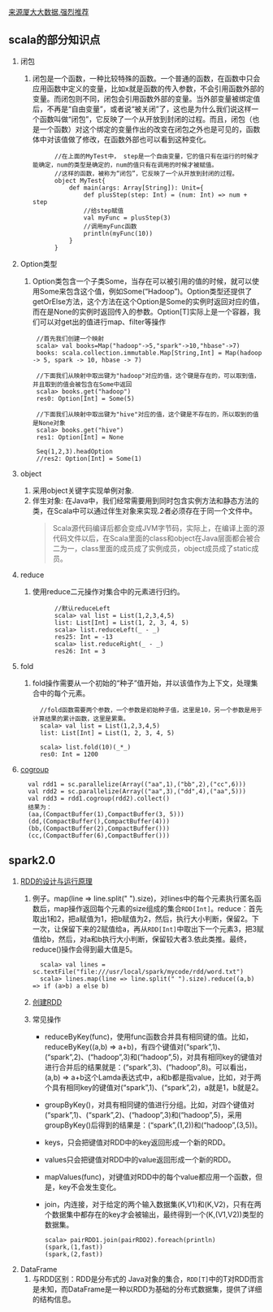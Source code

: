 [来源厦大大数据,强烈推荐](http://dblab.xmu.edu.cn/blog/)
## scala的部分知识点
1. 闭包
   1. 闭包是一个函数，一种比较特殊的函数。一个普通的函数，在函数中只会应用函数中定义的变量，比如x就是函数的传入参数，不会引用函数外部的变量。而闭包则不同，闭包会引用函数外部的变量。当外部变量被绑定值后，不再是“自由变量”，或者说“被关闭”了，这也是为什么我们说这样一个函数叫做“闭包”，它反映了一个从开放到封闭的过程。而且，闭包（也是一个函数）对这个绑定的变量作出的改变在闭包之外也是可见的，函数体中对该值做了修改，在函数外部也可以看到这种变化。

                //在上面的MyTest中， step是一个自由变量，它的值只有在运行的时候才能确定，num的类型是确定的，num的值只有在调用的时候才被赋值。
                //这样的函数，被称为“闭包”，它反映了一个从开放到封闭的过程。
                object MyTest{
                    def main(args: Array[String]): Unit={    
                        def plusStep(step: Int) = (num: Int) => num + step
                        //给step赋值
                        val myFunc = plusStep(3)
                        //调用myFunc函数
                        println(myFunc(10))     
                    }
                }
        
2. Option类型
   1. Option类包含一个子类Some，当存在可以被引用的值的时候，就可以使用Some来包含这个值，例如Some(“Hadoop”)。Option类型还提供了getOrElse方法，这个方法在这个Option是Some的实例时返回对应的值，而在是None的实例时返回传入的参数。Option[T]实际上是一个容器，我们可以对get出的值进行map、filter等操作

           //首先我们创建一个映射
           scala> val books=Map("hadoop"->5,"spark"->10,"hbase"->7)
           books: scala.collection.immutable.Map[String,Int] = Map(hadoop -> 5, spark -> 10, hbase -> 7)

           //下面我们从映射中取出键为"hadoop"对应的值，这个键是存在的，可以取到值，并且取到的值会被包含在Some中返回
           scala> books.get("hadoop")
           res0: Option[Int] = Some(5)

           //下面我们从映射中取出键为"hive"对应的值，这个键是不存在的，所以取到的值是None对象
           scala> books.get("hive")
           res1: Option[Int] = None
           
           Seq(1,2,3).headOption
           //res2: Option[Int] = Some(1)
3. object
   1. 采用object关键字实现单例对象.
   2. 伴生对象: 在Java中，我们经常需要用到同时包含实例方法和静态方法的类，在Scala中可以通过伴生对象来实现.2者必须存在于同一个文件中。
      > Scala源代码编译后都会变成JVM字节码，实际上，在编译上面的源代码文件以后，在Scala里面的class和object在Java层面都会被合二为一，class里面的成员成了实例成员，object成员成了static成员。
4. reduce
   1. 使用reduce二元操作对集合中的元素进行归约。
                
                //默认reduceLeft
                scala> val list = List(1,2,3,4,5)
                list: List[Int] = List(1, 2, 3, 4, 5)
                scala> list.reduceLeft(_ - _)
                res25: Int = -13
                scala> list.reduceRight(_ - _)
                res26: Int = 3
5. fold
   1. fold操作需要从一个初始的“种子”值开始，并以该值作为上下文，处理集合中的每个元素。
   
            //fold函数需要两个参数，一个参数是初始种子值，这里是10，另一个参数是用于计算结果的累计函数，这里是累乘。
            scala> val list = List(1,2,3,4,5)
            list: List[Int] = List(1, 2, 3, 4, 5)

            scala> list.fold(10)(_*_)
            res0: Int = 1200
            
6. [cogroup](https://www.jianshu.com/p/2e9b68ac4b03)

         val rdd1 = sc.parallelize(Array(("aa",1),("bb",2),("cc",6)))
         val rdd2 = sc.parallelize(Array(("aa",3),("dd",4),("aa",5)))
         val rdd3 = rdd1.cogroup(rdd2).collect()
         结果为：
         (aa,(CompactBuffer(1),CompactBuffer(3, 5)))
         (dd,(CompactBuffer(),CompactBuffer(4)))
         (bb,(CompactBuffer(2),CompactBuffer()))
         (cc,(CompactBuffer(6),CompactBuffer()))

            
## spark2.0
1. [RDD的设计与运行原理](http://dblab.xmu.edu.cn/blog/985-2/)
   1. 例子。map(line => line.split(" ").size)，对lines中的每个元素执行匿名函数后，map操作返回每个元素的size组成的集合`RDD[Int]`。reduce：首先取出1和2，把a赋值为1，把b赋值为2，然后，执行大小判断，保留2。下一次，让保留下来的2赋值给a，再从`RDD[Int]`中取出下一个元素3，把3赋值给b，然后，对a和b执行大小判断，保留较大者3.依此类推。最终，reduce()操作会得到最大值是5。
   
            scala> val lines = sc.textFile("file:///usr/local/spark/mycode/rdd/word.txt")
            scala> lines.map(line => line.split(" ").size).reduce((a,b) => if (a>b) a else b)
   2. [创建RDD](http://dblab.xmu.edu.cn/blog/990-2/)
   3. 常见操作
      - reduceByKey(func)，使用func函数合并具有相同键的值。比如，reduceByKey((a,b) => a+b)，有四个键值对(“spark”,1)、(“spark”,2)、(“hadoop”,3)和(“hadoop”,5)，对具有相同key的键值对进行合并后的结果就是：(“spark”,3)、(“hadoop”,8)。可以看出，(a,b) => a+b这个Lamda表达式中，a和b都是指value，比如，对于两个具有相同key的键值对(“spark”,1)、(“spark”,2)，a就是1，b就是2。
      - groupByKey()，对具有相同键的值进行分组。比如，对四个键值对(“spark”,1)、(“spark”,2)、(“hadoop”,3)和(“hadoop”,5)，采用groupByKey()后得到的结果是：(“spark”,(1,2))和(“hadoop”,(3,5))。
      - keys，只会把键值对RDD中的key返回形成一个新的RDD。
      - values只会把键值对RDD中的value返回形成一个新的RDD。
      - mapValues(func)，对键值对RDD中的每个value都应用一个函数，但是，key不会发生变化。
      - join，内连接，对于给定的两个输入数据集(K,V1)和(K,V2)，只有在两个数据集中都存在的key才会被输出，最终得到一个(K,(V1,V2))类型的数据集。
      
            scala> pairRDD1.join(pairRDD2).foreach(println)
            (spark,(1,fast))
            (spark,(2,fast))



2. DataFrame
   1. 与RDD区别：RDD是分布式的 Java对象的集合，`RDD[T]`中的T对RDD而言是未知，而DataFrame是一种以RDD为基础的分布式数据集，提供了详细的结构信息。

